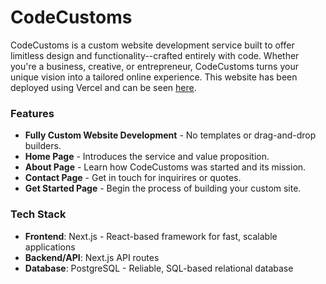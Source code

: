 # CodeCustoms
CodeCustoms is a custom website development service built to offer limitless design and functionality--crafted entirely with code. Whether you're a business, creative, or entrepreneur, CodeCustoms turns your unique vision into a tailored online experience. This website has been deployed using Vercel and can be seen [here](https://code-customs.vercel.app/).

### Features
- **Fully Custom Website Development** - No templates or drag-and-drop builders.
- **Home Page** - Introduces the service and value proposition.
- **About Page** - Learn how CodeCustoms was started and its mission.
- **Contact Page** - Get in touch for inquirires or quotes.
- **Get Started Page** - Begin the process of building your custom site.

### Tech Stack
- **Frontend**: Next.js - React-based framework for fast, scalable applications
- **Backend/API**: Next.js API routes
- **Database**: PostgreSQL - Reliable, SQL-based relational database
